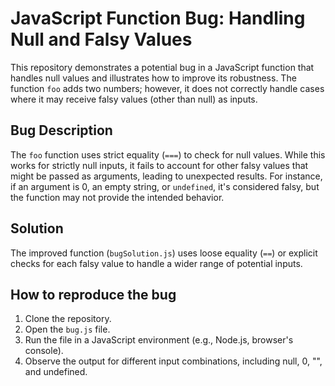 # JavaScript Function Bug: Handling Null and Falsy Values

This repository demonstrates a potential bug in a JavaScript function that handles null values and illustrates how to improve its robustness. The function `foo` adds two numbers; however, it does not correctly handle cases where it may receive falsy values (other than null) as inputs. 

## Bug Description

The `foo` function uses strict equality (`===`) to check for null values. While this works for strictly null inputs, it fails to account for other falsy values that might be passed as arguments, leading to unexpected results. For instance, if an argument is 0, an empty string, or `undefined`, it's considered falsy, but the function may not provide the intended behavior. 

## Solution

The improved function (`bugSolution.js`) uses loose equality (`==`) or explicit checks for each falsy value to handle a wider range of potential inputs.

## How to reproduce the bug

1. Clone the repository.
2. Open the `bug.js` file.
3. Run the file in a JavaScript environment (e.g., Node.js, browser's console).
4. Observe the output for different input combinations, including null, 0, "", and undefined.


